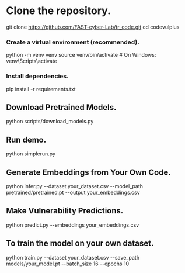 # Clone the repository.<br>
git clone https://github.com/FAST-cyber-Lab/tr_code.git
cd codevulplus

### Create a virtual environment (recommended).<br>
python -m venv venv
source venv/bin/activate  # On Windows: venv\Scripts\activate

### Install dependencies.<br>
pip install -r requirements.txt

## Download Pretrained Models.<br>
python scripts/download_models.py

## Run demo.<br>
python simplerun.py


## Generate Embeddings from Your Own Code.<br>
python infer.py --dataset your_dataset.csv --model_path pretrained/pretrained.pt --output your_embeddings.csv

## Make Vulnerability Predictions.<br>
python predict.py --embeddings your_embeddings.csv

## To train the model on your own dataset.<br>
python train.py --dataset your_dataset.csv --save_path models/your_model.pt --batch_size 16 --epochs 10
